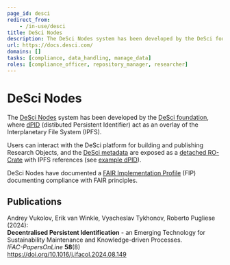 ```yaml
---
page_id: desci
redirect_from:
    - /in-use/desci
title: DeSci Nodes
description: The DeSci Nodes system has been developed by the DeSci foundation, where dPID (distibuted Persistent Identifier) act as an overlay of the Interplanetary File System (IPFS)
url: https://docs.desci.com/
domains: []
tasks: [compliance, data_handling, manage_data]
roles: [compliance_officer, repository_manager, researcher]
---
```



# DeSci Nodes

The [DeSci Nodes](https://docs.desci.com/) system has been developed by the [DeSci foundation](https://www.descifoundation.org/), where [dPID](https://www.dpid.org/) (distibuted Persistent Identifier) act  as an overlay of the Interplanetary File System (IPFS).

Users can interact with the DeSci platform for building and publishing Research Objects, and the [DeSci metadata](https://docs.desci.com/learn/open-state-repository/metadata) are exposed as a [detached RO-Crate](https://www.researchobject.org/ro-crate/1.2/structure.html#detached-ro-crate) with IPFS references (see [example dPID](https://beta.dpid.org/46?jsonld)). 

DeSci Nodes have documented a [FAIR Implementation Profile](https://docs.desci.com/learn/fair-data/fair-compliance/desci-nodes-fip) (FIP) documenting compliance with FAIR principles. 

## Publications

Andrey Vukolov, Erik van Winkle, Vyacheslav Tykhonov, Roberto Pugliese (2024):  
**Decentralised Persistent Identification** - an Emerging Technology for Sustainability Maintenance and Knowledge-driven Processes.  
_IFAC-PapersOnLine_  **58**(8)  
<https://doi.org/10.1016/j.ifacol.2024.08.149>

